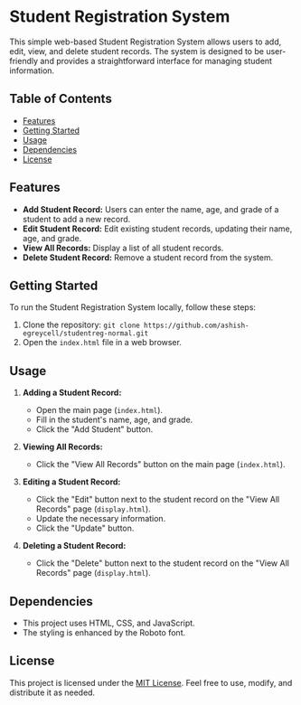 # Student Registration System

This simple web-based Student Registration System allows users to add, edit, view, and delete student records. The system is designed to be user-friendly and provides a straightforward interface for managing student information.

## Table of Contents
- [Features](#features)
- [Getting Started](#getting-started)
- [Usage](#usage)
- [Dependencies](#dependencies)
- [License](#license)

## Features

- **Add Student Record:** Users can enter the name, age, and grade of a student to add a new record.
- **Edit Student Record:** Edit existing student records, updating their name, age, and grade.
- **View All Records:** Display a list of all student records.
- **Delete Student Record:** Remove a student record from the system.

## Getting Started

To run the Student Registration System locally, follow these steps:

1. Clone the repository: `git clone https://github.com/ashish-egreycell/studentreg-normal.git`
2. Open the `index.html` file in a web browser.

## Usage

1. **Adding a Student Record:**
   - Open the main page (`index.html`).
   - Fill in the student's name, age, and grade.
   - Click the "Add Student" button.

2. **Viewing All Records:**
   - Click the "View All Records" button on the main page (`index.html`).

3. **Editing a Student Record:**
   - Click the "Edit" button next to the student record on the "View All Records" page (`display.html`).
   - Update the necessary information.
   - Click the "Update" button.

4. **Deleting a Student Record:**
   - Click the "Delete" button next to the student record on the "View All Records" page (`display.html`).

## Dependencies

- This project uses HTML, CSS, and JavaScript.
- The styling is enhanced by the Roboto font.

## License

This project is licensed under the [MIT License](LICENSE). Feel free to use, modify, and distribute it as needed.
